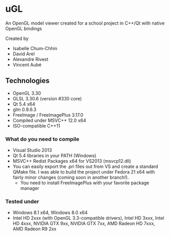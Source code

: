 # uGL
An OpenGL model viewer created for a school project in C++/Qt with native OpenGL bindings

Created by
 - Isabelle Chum-Chhin
 - David Arel
 - Alexandre Rivest
 - Vincent Aubé

## Technologies
  - OpenGL 3.30
  - GLSL 3.30.6 (version #330 core)
  - Qt 5.4 x64
  - glm 0.9.6.3
  - FreeImage / FreeImagePlus 3.17.0
  - Compiled under MSVC++ 12.0 x64
  - ISO-compatible C++11

### What do you need to compile
  - Visual Studio 2013
  - Qt 5.4 libraries in your PATH (Windows)
  - MSVC++ Redist Packages x64 for VS2013 (msvcp12.dll)
  - You can easily export the .pri files out from VS and create a standard QMake file. I was able to build the project under Fedora 21 x64 with fairly minor changes (coming soon in another branch!).
    - You need to install FreeImagePlus with your favorite package manager
  
### Tested under
  - Windows 8.1 x64, Windows 8.0 x64
  - Intel HD 2xxx (with OpenGL 3.3-compatible drivers), Intel HD 3xxx, Intel HD 4xxx, NVIDIA GTX 9xx, NVIDIA GTX 7xx, AMD Radeon HD 7xxx, AMD Radeon R9 2xx
